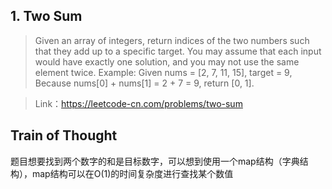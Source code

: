 ## 1. Two Sum

>Given an array of integers, return indices of the two numbers such that they add up to a specific target.
You may assume that each input would have exactly one solution, and you may not use the same element twice.
Example:
Given nums = [2, 7, 11, 15], target = 9,
Because nums[0] + nums[1] = 2 + 7 = 9,
return [0, 1].

> Link：https://leetcode-cn.com/problems/two-sum


## Train of Thought

题目想要找到两个数字的和是目标数字，可以想到使用一个map结构（字典结构），map结构可以在O(1)的时间复杂度进行查找某个数值
